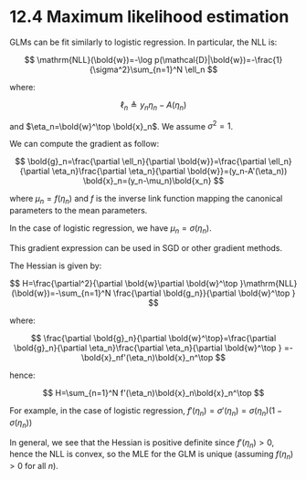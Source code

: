 # 12.4 Maximum likelihood estimation

GLMs can be fit similarly to logistic regression. In particular, the NLL is:

$$
\mathrm{NLL}(\bold{w})=-\log p(\mathcal{D}|\bold{w})=-\frac{1}{\sigma^2}\sum_{n=1}^N \ell_n
$$

where:

$$
\ell_n\triangleq y_n\eta_n-A(\eta_n)
$$

and $\eta_n=\bold{w}^\top \bold{x}_n$. We assume $\sigma^2=1$.

We can compute the gradient as follow:

$$
\bold{g}_n=\frac{\partial \ell_n}{\partial \bold{w}}=\frac{\partial \ell_n}{\partial \eta_n}\frac{\partial \eta_n}{\partial \bold{w}}=(y_n-A'(\eta_n)) \bold{x}_n=(y_n-\mu_n)\bold{x_n}
$$

where $\mu_n=f(\eta_n)$ and $f$ is the inverse link function mapping the canonical parameters to the mean parameters.

In the case of logistic regression, we have $\mu_n=\sigma(\eta_n)$.

This gradient expression can be used in SGD or other gradient methods.

The Hessian is given by:

$$
H=\frac{\partial^2}{\partial \bold{w}\partial \bold{w}^\top }\mathrm{NLL}(\bold{w})=-\sum_{n=1}^N  \frac{\partial \bold{g_n}}{\partial \bold{w}^\top }
$$

where:

$$
\frac{\partial \bold{g}_n}{\partial \bold{w}^\top}=\frac{\partial \bold{g}_n}{\partial \eta_n}\frac{\partial \eta_n}{\partial \bold{w}^\top } =-\bold{x}_nf'(\eta_n)\bold{x}_n^\top 
$$

hence:

$$
H=\sum_{n=1}^N f'(\eta_n)\bold{x}_n\bold{x}_n^\top
$$

For example, in the case of logistic regression, $f'(\eta_n)=\sigma'(\eta_n)=\sigma(\eta_n)(1-\sigma(\eta_n))$

In general, we see that the Hessian is positive definite since $f'(\eta_n)>0$, hence the NLL is convex, so the MLE for the GLM is unique (assuming $f(\eta_n)>0$ for all $n$).